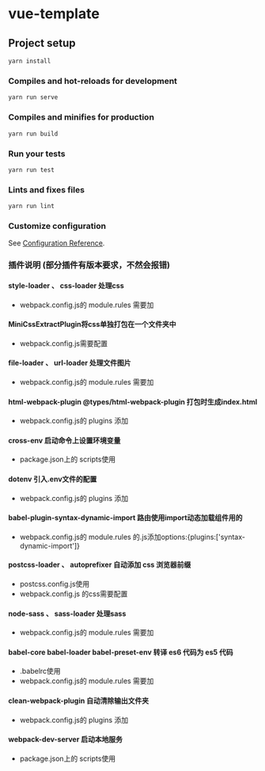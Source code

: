 # vue-template

## Project setup
```
yarn install
```

### Compiles and hot-reloads for development
```
yarn run serve
```

### Compiles and minifies for production
```
yarn run build
```

### Run your tests
```
yarn run test
```

### Lints and fixes files
```
yarn run lint
```

### Customize configuration
See [Configuration Reference](https://cli.vuejs.org/config/).


### 插件说明 (部分插件有版本要求，不然会报错)
#### style-loader 、 css-loader 处理css
- webpack.config.js的 module.rules 需要加
#### MiniCssExtractPlugin将css单独打包在一个文件夹中
- webpack.config.js需要配置

#### file-loader 、 url-loader 处理文件图片
- webpack.config.js的 module.rules 需要加

#### html-webpack-plugin @types/html-webpack-plugin 打包时生成index.html
- webpack.config.js的 plugins 添加

#### cross-env 启动命令上设置环境变量
-  package.json上的 scripts使用
#### dotenv 引入.env文件的配置
- webpack.config.js的 plugins 添加

#### babel-plugin-syntax-dynamic-import 路由使用import动态加载组件用的
- webpack.config.js的 module.rules 的.js添加options:{plugins:['syntax-dynamic-import']}

#### postcss-loader 、 autoprefixer 自动添加 css 浏览器前缀
- postcss.config.js使用
- webpack.config.js 的css需要配置

#### node-sass 、 sass-loader 处理sass
- webpack.config.js的 module.rules 需要加

#### babel-core babel-loader babel-preset-env 转译 es6 代码为 es5 代码
- .babelrc使用
- webpack.config.js的 module.rules 需要加

#### clean-webpack-plugin 自动清除输出文件夹
- webpack.config.js的 plugins 添加

#### webpack-dev-server 启动本地服务
-  package.json上的 scripts使用